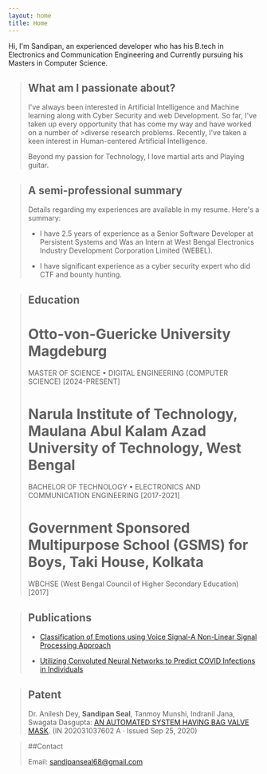 ```yaml
---
layout: home
title: Home
---
```



Hi, I'm Sandipan, an experienced developer who has his B.tech in Electronics and Communication Engineering and Currently pursuing his Masters in Computer Science.


>## What am I passionate about?
>I've always been interested in Artificial Intelligence and Machine learning along with Cyber Security and web Development. So far, I've taken up every opportunity that has come my way and have worked on a number of >diverse research problems. Recently, I've taken a keen interest in Human-centered Artificial Intelligence.
>
>Beyond my passion for Technology, I love martial arts and Playing guitar.


>## A semi-professional summary
>
>Details regarding my experiences are available in my resume. Here's a summary:
>
>- I have 2.5 years of experience as a Senior Software Developer at Persistent Systems and Was an Intern at West Bengal Electronics Industry Development Corporation Limited (WEBEL).
>  
>- I have significant experience as a cyber security expert who did CTF and bounty hunting.


>## Education
># Otto-von-Guericke University Magdeburg
>MASTER OF SCIENCE • DIGITAL ENGINEERING (COMPUTER SCIENCE) [2024-PRESENT] 
>
># Narula Institute of Technology, Maulana Abul Kalam Azad University of Technology, West Bengal
>BACHELOR OF TECHNOLOGY • ELECTRONICS AND COMMUNICATION ENGINEERING [2017-2021]
>
># Government Sponsored Multipurpose School (GSMS) for Boys, Taki House, Kolkata  
>WBCHSE (West Bengal Council of Higher Secondary Education) [2017]


>## Publications
>- [Classification of Emotions using Voice Signal-A Non-Linear Signal Processing Approach](https://papers.ssrn.com/sol3/papers.cfm?abstract_id=3515127) 
>
>- [Utilizing Convoluted Neural Networks to Predict COVID Infections in Individuals](https://www.tojqi.net/index.php/journal/article/view/1418)


>## Patent
>
>Dr. Anilesh Dey, **Sandipan Seal**, Tanmoy Munshi, Indranil Jana, Swagata Dasgupta:  [AN AUTOMATED SYSTEM HAVING BAG VALVE MASK](https://drive.google.com/file/d/1260brb_cOBJeLDb4_VbkCGF9AQ0wRmeR/view?usp=sharing). 
>(IN 202031037602 A · Issued Sep 25, 2020)


>##Contact
>
>Email: sandipanseal68@gmail.com




